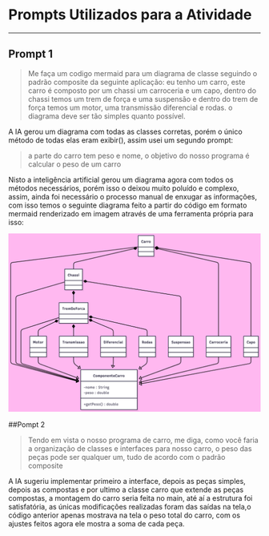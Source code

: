 # Prompts Utilizados para a Atividade

---

## Prompt 1

> Me faça um codigo mermaid para um diagrama de classe seguindo o padrão composite da seguinte aplicação: eu tenho um carro, este carro é composto por um chassi um carroceria e um capo, dentro do chassi temos um trem de força e uma suspensão e dentro do trem de força temos um motor, uma transmissão diferencial e rodas. o diagrama deve ser tão simples quanto possível. 

 A IA gerou um diagrama com todas as classes corretas, porém o único método de todas elas eram exibir(), assim usei um segundo prompt: 
 
 > a parte do carro tem peso e nome, o objetivo do nosso programa é calcular o peso de um carro
 
Nisto a inteligência artificial gerou um diagrama agora com todos os métodos necessários, porém isso o deixou muito poluído e complexo, assim, ainda foi necessário o processo manual de enxugar as informações, com isso temos o seguinte diagrama feito a partir do código em formato mermaid renderizado em imagem através de uma ferramenta própria para isso:

![Diagrama de Classe](Untitled%20diagram-2025-10-07-201130.png)

##Pompt 2 
> Tendo em vista o nosso programa de carro, me diga, como você faria a organização de classes e interfaces para nosso carro, o peso das peças pode ser qualquer um, tudo de acordo com o padrão composite

A IA sugeriu implementar primeiro a interface, depois as peças simples, depois as compostas e por ultimo a classe carro que extende as peças compostas, a montagem do carro seria feita no main, até aí a estrutura foi satisfatória, as únicas modificações realizadas foram das saídas na tela,o código anterior apenas mostrava na tela o peso total do carro, com os ajustes feitos agora ele mostra a soma de cada peça.


